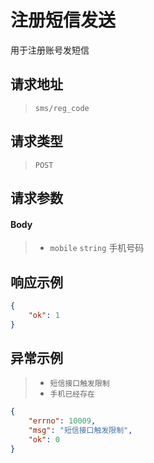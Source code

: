 # 注册短信发送

用于注册账号发短信

## 请求地址

> `sms/reg_code`

## 请求类型

> `POST`

## 请求参数

#### Body

> - `mobile` `string` 手机号码

## 响应示例

```json
{
    "ok": 1
}
```

## 异常示例

> - `短信接口触发限制`
> - `手机已经存在`

```json
{
    "errno": 10009,
    "msg": "短信接口触发限制",
    "ok": 0
}
```